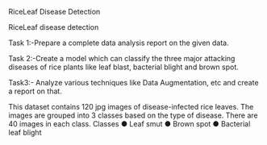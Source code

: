 RiceLeaf Disease Detection


RiceLeaf disease detection

Task 1:-Prepare a complete data analysis report on the given data.

Task 2:-Create a model which can classify the three major attacking diseases of
rice plants like leaf blast, bacterial blight and brown spot.


Task3:- Analyze various techniques like Data Augmentation, etc and create a
report on that.


This dataset contains 120 jpg images of disease-infected rice leaves. The images are grouped into 3
classes based on the type of disease. There are 40 images in each class.
Classes
● Leaf smut
● Brown spot
● Bacterial leaf blight
